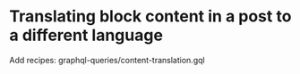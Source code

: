 # Translating block content in a post to a different language

Add recipes:
    graphql-queries/content-translation.gql

